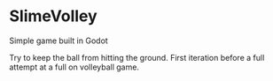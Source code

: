 # SlimeVolley
Simple game built in Godot

Try to keep the ball from hitting the ground. First iteration before a full attempt at a full on volleyball game.
